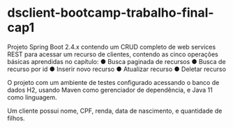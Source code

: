 # dsclient-bootcamp-trabalho-final-cap1

Projeto Spring Boot 2.4.x contendo um CRUD completo de web services REST para acessar um recurso de clientes, contendo as cinco operações básicas
aprendidas no capítulo:
● Busca paginada de recursos
● Busca de recurso por id
● Inserir novo recurso
● Atualizar recurso
● Deletar recurso

O projeto com um ambiente de testes configurado acessando o banco de dados
H2, usando Maven como gerenciador de dependência, e Java 11 como linguagem.

Um cliente possui nome, CPF, renda, data de nascimento, e quantidade de filhos.
